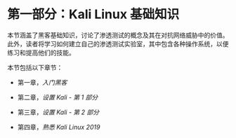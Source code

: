 # 第一部分：Kali Linux 基础知识

本节涵盖了黑客基础知识，讨论了渗透测试的概念及其在对抗网络威胁中的价值。此外，读者将学习如何建立自己的渗透测试实验室，其中包含各种操作系统，以便练习和提高他们的技能。

本节包括以下章节：

+   第一章，*入门黑客*

+   第二章，*设置 Kali - 第 1 部分*

+   第三章，*设置 Kali - 第 2 部分*

+   第四章，*熟悉 Kali Linux 2019*
